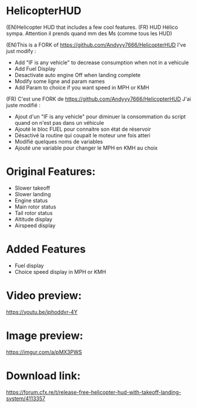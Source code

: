 # HelicopterHUD
(EN)Helicopter HUD that includes a few cool features.
(FR) HUD Hélico sympa. Attention il prends quand mm des Ms (comme tous les HUD)

(EN)This is a FORK of https://github.com/Andyyy7666/HelicopterHUD
I've just modify : 
* Add "IF is any vehicle" to decrease consumption when not in a vehicule
* Add Fuel Display
* Desactivate auto engine Off when landing complete
* Modify some ligne and param names
* Add Param to choice if you want speed in MPH or KMH

(FR) C'est une FORK de https://github.com/Andyyy7666/HelicopterHUD
J'ai juste modifié : 
* Ajout d'un "IF is any vehicle" pour diminuer la consommation du script quand on n'est pas dans un véhicule
* Ajouté le bloc FUEL pour connaitre son état de réservoir
* Désactivé la routine qui coupait le moteur une fois atteri
* Modifié quelques noms de variables
* Ajouté une variable pour changer le MPH en KMH au choix


# Original Features: 
* Slower takeoff 
* Slower landing
* Engine status
* Main rotor status
* Tail rotor status
* Altitude display
* Airspeed display

# Added Features
* Fuel display
* Choice speed display in MPH or KMH

# Video preview:
https://youtu.be/jphoddvr-4Y

# Image preview:
https://imgur.com/a/pMX3PWS

# Download link:
https://forum.cfx.re/t/release-free-helicopter-hud-with-takeoff-landing-system/4113357
